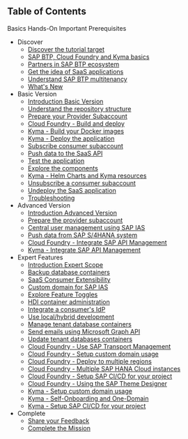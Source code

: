 ## Table of Contents

Basics
Hands-On
Important
Prerequisites

<!-- disco-toc-start -->
- Discover
    - [Discover the tutorial target](https://github.com/SAP-samples/btp-cap-multitenant-saas/blob/main/docu/1-discover/1-discover-tutorial-target/README.md)<!-- dc-card: {"label":  ["Basics"]} dc-card -->
    - [SAP BTP, Cloud Foundry and Kyma basics](https://github.com/SAP-samples/btp-cap-multitenant-saas/blob/main/docu/1-discover/2-learn-basics-btp-cf-kyma/README.md)<!-- dc-card: {"label":  ["Basics"]} dc-card -->
    - [Partners in SAP BTP ecosystem](https://github.com/SAP-samples/btp-cap-multitenant-saas/blob/main/docu/1-discover/3-partners-sap-btp-ecosystem/README.md)<!-- dc-card: {"label":  ["Basics"]} dc-card -->
    - [Get the idea of SaaS applications](https://github.com/SAP-samples/btp-cap-multitenant-saas/blob/main/docu/1-discover/4-get-idea-saas-applications/README.md)<!-- dc-card: {"label":  ["Basics"]} dc-card -->
    - [Understand SAP BTP multitenancy](https://github.com/SAP-samples/btp-cap-multitenant-saas/blob/main/docu/1-discover/5-understand-btp-multitenancy/README.md)<!-- dc-card: {"label":  ["Basics"]} dc-card -->
    - [What's New](https://github.com/SAP-samples/btp-cap-multitenant-saas/blob/main/docu/1-discover/6-whats-new/README.md)<!-- dc-card: {"label":  ["Important"]} dc-card -->
- Basic Version
    - [Introduction Basic Version](https://github.com/SAP-samples/btp-cap-multitenant-saas/blob/main/docu/2-basic/0-introduction-basic-version/README.md)<!-- dc-card: {"label":  ["Basics"]} dc-card -->
    - [Understand the repository structure](https://github.com/SAP-samples/btp-cap-multitenant-saas/blob/main/docu/2-basic/1-understand-repo-structure/README.md)<!-- dc-card: {"label":  ["Basics"]} dc-card -->
    - [Prepare your Provider Subaccount](https://github.com/SAP-samples/btp-cap-multitenant-saas/blob/main/docu/2-basic/2-prepare-provider-subaccount/README.md)<!-- dc-card: {"label":  ["Prerequisites"]} dc-card -->
    - [Cloud Foundry - Build and deploy](https://github.com/SAP-samples/btp-cap-multitenant-saas/blob/main/docu/2-basic/3-cf-build-deploy-application/README.md)<!-- dc-card: {"label":  ["Hands-On","Cloud Foundry"]} dc-card -->
    - [Kyma - Build your Docker images](https://github.com/SAP-samples/btp-cap-multitenant-saas/blob/main/docu/2-basic/3-kyma-build-docker-images/README.md)<!-- dc-card: {"label":  ["Hands-On","Kyma"]} dc-card -->
    - [Kyma - Deploy the application](https://github.com/SAP-samples/btp-cap-multitenant-saas/blob/main/docu/2-basic/3-kyma-deploy-application/README.md)<!-- dc-card: {"label":  ["Hands-On","Kyma"]} dc-card -->
    - [Subscribe consumer subaccount](https://github.com/SAP-samples/btp-cap-multitenant-saas/blob/main/docu/2-basic/4-subscribe-consumer-subaccount/README.md)<!-- dc-card: {"label":  ["Hands-On"]} dc-card -->
    - [Push data to the SaaS API](https://github.com/SAP-samples/btp-cap-multitenant-saas/blob/main/docu/2-basic/5-push-data-to-saas-api/README.md)<!-- dc-card: {"label":  ["Hands-On"]} dc-card -->
    - [Test the application](https://github.com/SAP-samples/btp-cap-multitenant-saas/blob/main/docu/2-basic/6-test-the-application/README.md)<!-- dc-card: {"label":  ["Hands-On"]} dc-card -->
    - [Explore the components](https://github.com/SAP-samples/btp-cap-multitenant-saas/blob/main/docu/2-basic/7-explore-the-components/README.md)<!-- dc-card: {"label":  ["Basics"]} dc-card -->
    - [Kyma - Helm Charts and Kyma resources](https://github.com/SAP-samples/btp-cap-multitenant-saas/blob/main/docu/2-basic/7-kyma-resources-helm/README.md)<!-- dc-card: {"label":  ["Basics"]} dc-card -->
    - [Unsubscribe a consumer subaccount](https://github.com/SAP-samples/btp-cap-multitenant-saas/blob/main/docu/2-basic/8-unsubscribe-consumer-subaccount/README.md)<!-- dc-card: {"label":  ["Hands-On"]} dc-card -->
    - [Undeploy the SaaS application](https://github.com/SAP-samples/btp-cap-multitenant-saas/blob/main/docu/2-basic/9-undeploy-saas-application/README.md)<!-- dc-card: {"label":  ["Hands-On"]} dc-card -->
    - [Troubleshooting](https://github.com/SAP-samples/btp-cap-multitenant-saas/blob/main/docu/2-basic/10-troubleshooting/README.md)<!-- dc-card: {"label":  ["Important"]} dc-card -->
- Advanced Version
    - [Introduction Advanced Version](https://github.com/SAP-samples/btp-cap-multitenant-saas/blob/main/docu/3-advanced/0-introduction-advanced-version/README.md)<!-- dc-card: {"label":  ["Basics"]} dc-card -->
    - [Prepare the provider subaccount](https://github.com/SAP-samples/btp-cap-multitenant-saas/blob/main/docu/3-advanced/1-prepare-provider-subaccount/README.md)<!-- dc-card: {"label":  ["Prerequisites"]} dc-card -->
    - [Central user management using SAP IAS](https://github.com/SAP-samples/btp-cap-multitenant-saas/blob/main/docu/3-advanced/2-central-user-management-ias/README.md)<!-- dc-card: {"label":  ["Hands-On"]} dc-card -->
    - [Push data from SAP S/4HANA system](https://github.com/SAP-samples/btp-cap-multitenant-saas/blob/main/docu/3-advanced/3-push-data-s4hana-system/README.md)<!-- dc-card: {"label":  ["Hands-On"]} dc-card -->
    - [Cloud Foundry - Integrate SAP API Management](https://github.com/SAP-samples/btp-cap-multitenant-saas/blob/main/docu/3-advanced/4-cf-integrate-api-management/README.md)<!-- dc-card: {"label":  ["Hands-On","Cloud Foundry"]} dc-card -->
    - [Kyma - Integrate SAP API Management](https://github.com/SAP-samples/btp-cap-multitenant-saas/blob/main/docu/3-advanced/4-kyma-integrate-api-management/README.md)<!-- dc-card: {"label":  ["Hands-On","Kyma"]} dc-card -->
- Expert Features
    - [Introduction Expert Scope](https://github.com/SAP-samples/btp-cap-multitenant-saas/blob/main/docu/4-expert/0-introduction-expert-features/README.md)<!-- dc-card: {"label":  ["Basics"]} dc-card -->
    - [Backup database containers](https://github.com/SAP-samples/btp-cap-multitenant-saas/blob/main/docu/4-expert/backup-database-containers/README.md)<!-- dc-card: {"label":  ["Hands-On"]} dc-card -->
    - [SaaS Consumer Extensibility](https://github.com/SAP-samples/btp-cap-multitenant-saas/blob/main/docu/4-expert/consumer-extensibility/README.md)<!-- dc-card: {"label":  ["Hands-On"]} dc-card -->
    - [Custom domain for SAP IAS](https://github.com/SAP-samples/btp-cap-multitenant-saas/blob/main/docu/4-expert/custom-domain-for-ias/README.md)<!-- dc-card: {"label":  ["Hands-On"]} dc-card -->
    - [Explore Feature Toggles](https://github.com/SAP-samples/btp-cap-multitenant-saas/blob/main/docu/4-expert/feature-toggles/README.md)<!-- dc-card: {"label":  ["Hands-On"]} dc-card -->
    - [HDI container administration](https://github.com/SAP-samples/btp-cap-multitenant-saas/blob/main/docu/4-expert/hdi-container-administration/README.md)<!-- dc-card: {"label":  ["Hands-On"]} dc-card -->
    - [Integrate a consumer's IdP](https://github.com/SAP-samples/btp-cap-multitenant-saas/blob/main/docu/4-expert/integrate-consumers-idp/README.md)<!-- dc-card: {"label":  ["Basics"]} dc-card -->
    - [Use local/hybrid development](https://github.com/SAP-samples/btp-cap-multitenant-saas/blob/main/docu/4-expert/local-hybrid-development/README.md)<!-- dc-card: {"label":  ["Hands-On"]} dc-card -->
    - [Manage tenant database containers](https://github.com/SAP-samples/btp-cap-multitenant-saas/blob/main/docu/4-expert/manage-tenant-containers/README.md)<!-- dc-card: {"label":  ["Hands-On"]} dc-card -->
    - [Send emails using Microsoft Graph API](https://github.com/SAP-samples/btp-cap-multitenant-saas/blob/main/docu/4-expert/send-emails-graph-api/README.md)<!-- dc-card: {"label":  ["Hands-On"]} dc-card -->
    - [Update tenant databases containers](https://github.com/SAP-samples/btp-cap-multitenant-saas/blob/main/docu/4-expert/update-tenant-containers/README.md)<!-- dc-card: {"label":  ["Hands-On"]} dc-card -->
    - [Cloud Foundry - Use SAP Transport Management](https://github.com/SAP-samples/btp-cap-multitenant-saas/blob/main/docu/4-expert/-CloudFoundry-/configure-transport-management/README.md)<!-- dc-card: {"label":  ["Hands-On","Cloud Foundry"]} dc-card -->
    - [Cloud Foundry - Setup custom domain usage](https://github.com/SAP-samples/btp-cap-multitenant-saas/blob/main/docu/4-expert/-CloudFoundry-/custom-domain-usage/README.md)<!-- dc-card: {"label":  ["Hands-On","Cloud Foundry"]} dc-card -->
    - [Cloud Foundry - Deploy to multiple regions](https://github.com/SAP-samples/btp-cap-multitenant-saas/blob/main/docu/4-expert/-CloudFoundry-/deploy-multiple-regions/README.md)<!-- dc-card: {"label":  ["Basics","Cloud Foundry"]} dc-card -->
    - [Cloud Foundry - Multiple SAP HANA Cloud instances](https://github.com/SAP-samples/btp-cap-multitenant-saas/blob/main/docu/4-expert/-CloudFoundry-/multiple-hana-cloud/README.md)<!-- dc-card: {"label":  ["Basics","Cloud Foundry"]} dc-card -->
    - [Cloud Foundry - Setup SAP CI/CD for your project](https://github.com/SAP-samples/btp-cap-multitenant-saas/blob/main/docu/4-expert/-CloudFoundry-/setup-cicd-for-project/README.md)<!-- dc-card: {"label":  ["Hands-On","Cloud Foundry"]} dc-card -->
    - [Cloud Foundry - Using the SAP Theme Designer](https://github.com/SAP-samples/btp-cap-multitenant-saas/blob/main/docu/4-expert/-CloudFoundry-/using-sap-theme-designer/README.md)<!-- dc-card: {"label":  ["Hands-On","Cloud Foundry"]} dc-card -->
    - [Kyma - Setup custom domain usage](https://github.com/SAP-samples/btp-cap-multitenant-saas/blob/main/docu/4-expert/-Kyma-/custom-domain-usage/README.md)<!-- dc-card: {"label":  ["Hands-On","Kyma"]} dc-card -->
    - [Kyma - Self-Onboarding and One-Domain](https://github.com/SAP-samples/btp-cap-multitenant-saas/blob/main/docu/4-expert/-Kyma-/saas-self-onboarding/README.md)<!-- dc-card: {"label":  ["Hands-On","Kyma"]} dc-card -->
    - [Kyma - Setup SAP CI/CD for your project](https://github.com/SAP-samples/btp-cap-multitenant-saas/blob/main/docu/4-expert/-Kyma-/setup-cicd-for-project/README.md)<!-- dc-card: {"label":  ["Hands-On","Kyma"]} dc-card -->
- Complete 
    - [Share your Feedback](https://github.com/SAP-samples/btp-cap-multitenant-saas/blob/main/docu/5-complete/share-feedback/README.md)
    - [Complete the Mission](https://github.com/SAP-samples/btp-cap-multitenant-saas/blob/main/docu/5-complete/complete-mission/README.md)
<!-- disco-toc-end -->